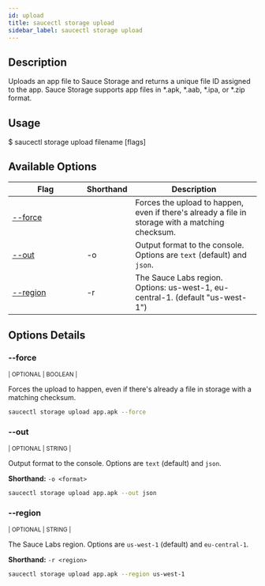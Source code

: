 ```yaml
---
id: upload
title: saucectl storage upload
sidebar_label: saucectl storage upload
---
```


## Description

Uploads an app file to Sauce Storage and returns a unique file ID assigned to the app. Sauce Storage supports app files in *.apk, *.aab, *.ipa, or *.zip format.

## Usage

<span className="cli">$ saucectl storage upload filename [flags]</span>

## Available Options

<table id="table-cli">
  <thead>
    <tr>
      <th width="30%">Flag</th>
      <th width="10%">Shorthand</th>
      <th>Description</th>
    </tr>
  </thead>
  <tbody>
    <tr>
      <td><span className="t-cli"><a href="#--force">--force</a></span></td>
      <td><span className="t-cli"></span></td>
      <td>Forces the upload to happen, even if there's already a file in storage with a matching checksum.</td>
    </tr>
    <tr>
      <td><span className="t-cli"><a href="#--out">--out</a></span></td>
      <td><span className="t-cli">-o</span></td>
      <td>Output format to the console. Options are <code>text</code> (default) and <code>json</code>.</td>
    </tr>
    <tr>
      <td><span className="t-cli"><a href="#--region">--region</a></span></td>
      <td><span className="t-cli">-r</span></td>
      <td>The Sauce Labs region. Options: us-west-1, eu-central-1. (default "us-west-1")</td>
    </tr>
  </tbody>
</table>

## Options Details

### <span className="cli">--force</span>
<div className="cli-desc">
<p><small>| OPTIONAL | BOOLEAN |</small></p>

Forces the upload to happen, even if there's already a file in storage with a matching checksum.

```bash
saucectl storage upload app.apk --force
```
</div>

### <span className="cli">--out</span>
<div className="cli-desc">
<p><small>| OPTIONAL | STRING |</small></p>

Output format to the console. Options are `text` (default) and `json`.

**Shorthand:** `-o <format>`

```bash
saucectl storage upload app.apk --out json
```
</div>

### <span className="cli">--region</span>
<div className="cli-desc">
<p><small>| OPTIONAL | STRING |</small></p>

The Sauce Labs region. Options are `us-west-1` (default) and `eu-central-1`.

**Shorthand:** `-r <region>`

```bash
saucectl storage upload app.apk --region us-west-1
```
</div>
